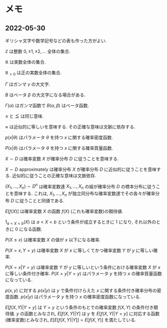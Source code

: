 # メモ

## 2022-05-30

ギリシャ文字や数学記号などの表も作った方がよい.

$\mathbb{Z}$ は整数 $0,\pm 1,\pm 2,\ldots$ 全体の集合.

$\mathbb{R}$ は実数全体の集合.

$\mathbb{R}_{>0}$ は正の実数全体の集合.

$\Gamma$ はガンマ $\gamma$ の大文字.

$B$ はベータ $\beta$ の大文字になる場合がある.

$\Gamma(\alpha)$ はガンマ函数で $B(\alpha,\beta)$ はベータ函数.

$\le$ と $\leqq$ は同じ意味.

$\approx$ は近似的に等しいを意味する. その正確な意味は文脈に依存する.

$p(x|\theta)$ はパラメータ $\theta$ を持つ $x$ に関する確率密度函数.

$P(x|\theta)$ はパラメータ $\theta$ を持つ $x$ に関する確率質量函数.

$X \sim D$ は確率変数 $X$ が確率分布 $D$ に従うことを意味する.

$X \sim D$ approximately は確率分布 $X$ が確率分布 $D$ に近似的に従うことを意味する.  近似的に従うことの正確な意味は文脈依存.

$(X_1,\ldots,X_n) \sim D^n$ は確率変数達 $X_1,\ldots,X_n$ の組が確率分布 $D$ の標本分布に従うことを意味する. これは, $X_1,\ldots,X_n$ が独立同分布な確率変数達でその各々が確率分布 $D$ に従うことと同値である.

$E[f(X)]$ は確率変数 $X$ の函数 $f(X)$ (これも確率変数)の期待値.

$1_{a<X<b}(X)$ は $a<X<b$ という条件が成立するときに $1$ になり, それ以外のときに $0$ になる函数.

$P(X \le x)$ は確率変数 $X$ の値が $x$ 以下になる確率.

$P(X=x, Y=y)$ は確率変数 $X$ が $x$ に等しくてかつ確率変数 $Y$ が $y$ に等しい確率.

$P(X=x|Y=y)$ は確率変数 $Y$ が $y$ に等しいという条件における確率変数 $X$ が $x$ に等しい条件付き確率. $P(X=y|Y=y)$ はパラメータ $y$ を持つ $x$ の確率質量函数になっている.

$p(x, y)$ に対する $p(x|y)$ は $y$ で条件付けらえた $x$ に関する条件付き確率分布の密度函数.  $p(x|y)$ はパラメータ $y$ を持つ $x$ の確率密度函数になっている.

$E[f(X,Y)|Y=y]$ は $Y=y$ という条件のもとでの確率変数 $f(X,Y)$ の条件付き期待値.  $y$ の函数とみなされ, $E[f(X,Y)|Y]$ は $y$ を $E[f(X,Y)|Y=y]$ に対応する函数(確率変数)とみなされ, $E[E[f(X,Y)|Y]] = E[f(X,Y)]$ を満たしている.

